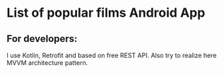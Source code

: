 #  List of popular films Android App

## For developers:
I use Kotlin, Retrofit and based on free REST API. Also try to realize here MVVM architecture pattern.
